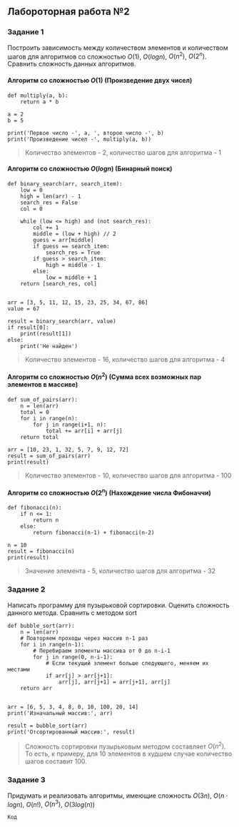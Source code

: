 ## Лабороторная работа №2

### Задание 1

Построить зависимость между количеством элементов и количеством шагов для алгоритмов со сложностью $О(1)$, $O(log n)$, $O(n^2)$, $O(2^n)$. Сравнить сложность данных алгоритмов.

#### Алгоритм со сложностью $О(1)$ (Произведение двух чисел)

```
def multiply(a, b):
    return a * b

a = 2
b = 5

print('Первое число -', a, ', второе число -', b)
print('Произведение чисел -', multiply(a, b))
```

> Количество элементов - 2, количество шагов для алгоритма - 1

#### Алгоритм со сложностью $О(log n)$ (Бинарный поиск)

```
def binary_search(arr, search_item):
    low = 0
    high = len(arr) - 1
    search_res = False
    col = 0

    while (low <= high) and (not search_res):
        col += 1
        middle = (low + high) // 2
        guess = arr[middle]
        if guess == search_item:
            search_res = True
        if guess > search_item:
            high = middle - 1
        else:
            low = middle + 1
    return [search_res, col]


arr = [3, 5, 11, 12, 15, 23, 25, 34, 67, 86]
value = 67

result = binary_search(arr, value)
if result[0]:
    print(result[1])
else:
    print('Не найден')
```

> Количество элементов - 16, количество шагов для алгоритма - 4

#### Алгоритм со сложностью $О(n^2)$ (Сумма всех возможных пар элементов в массиве)

```
def sum_of_pairs(arr):
    n = len(arr)
    total = 0
    for i in range(n):
        for j in range(i+1, n):
            total += arr[i] + arr[j]
    return total

arr = [10, 23, 1, 32, 5, 7, 9, 12, 72]
result = sum_of_pairs(arr)
print(result)
```

> Количество элементов - 10, количество шагов для алгоритма - 100

#### Алгоритм со сложностью $О(2^n)$ (Нахождение числа Фибоначчи)

```
def fibonacci(n):
    if n <= 1:
        return n
    else:
        return fibonacci(n-1) + fibonacci(n-2)

n = 10
result = fibonacci(n)
print(result)
```

> Значение элемента - 5, количество шагов для алгоритма - 32

### Задание 2

Написать программу для пузырьковой сортировки. Оценить сложность данного метода. Сравнить с методом sort

```
def bubble_sort(arr):
    n = len(arr)
    # Повторяем проходы через массив n-1 раз
    for i in range(n-1):
        # Перебираем элементы массива от 0 до n-i-1
        for j in range(0, n-i-1):
            # Если текущий элемент больше следующего, меняем их местами
            if arr[j] > arr[j+1]:
                arr[j], arr[j+1] = arr[j+1], arr[j]
    return arr


arr = [6, 5, 3, 4, 8, 0, 10, 100, 20, 14]
print('Изначальный массив:', arr)

result = bubble_sort(arr)
print('Отсортированный массив:', result)
```

> Сложность сортировки пузырьковым методом составляет $O(n^2)$. То есть, к примеру, для 10 элементов в худшем случае количество шагов составит 100.

### Задание 3

Придумать и реализовать алгоритмы, имеющие сложность $O(3n)$, $O(n \cdot logn)$, $O(n!)$, $O(n^3)$, $O(3log(n))$

```
Код
```